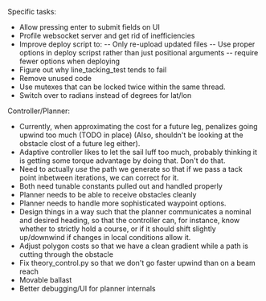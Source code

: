 Specific tasks:
 - Allow pressing enter to submit fields on UI
 - Profile websocket server and get rid of inefficiencies
 - Improve deploy script to:
 -- Only re-upload updated files
 -- Use proper options in deploy scripst rather than just positional arguments
 -- require fewer options when deploying
 - Figure out why line_tacking_test tends to fail
 - Remove unused code
 - Use mutexes that can be locked twice within the same thread.
 - Switch over to radians instead of degrees for lat/lon

Controller/Planner:
 - Currently, when approximating the cost for a future leg, penalizes going upwind too much (TODO in place)
    (Also, shouldn't be looking at the obstacle clost of a future leg either).
 - Adaptive controller likes to let the sail luff too much, probably thinking it is getting some
   torque advantage by doing that. Don't do that.
 - Need to actually *use* the path we generate so that if we pass a
   tack point inbetween iterations, we can correct for it.
 - Both need tunable constants pulled out and handled properly
 - Planner needs to be able to receive obstacles cleanly
 - Planner needs to handle more sophisticated waypoint options.
 - Design things in a way such that the planner communicates a nominal
   and desired heading, so that the controller can, for instance, know
   whether to strictly hold a course, or if it should shift slightly
   up/downwind if changes in local conditions allow it.
 - Adjust polygon costs so that we have a clean gradient while a path is cutting through the obstacle
 - Fix theory_control.py so that we don't go faster upwind than on a beam reach
 - Movable ballast
 - Better debugging/UI for planner internals
